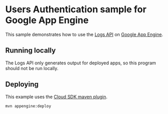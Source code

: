# Users Authentication sample for Google App Engine

This sample demonstrates how to use the [Logs API][log-docs] on [Google App
Engine][ae-docs].

[log-docs]: https://cloud.google.com/appengine/docs/java/logs/
[ae-docs]: https://cloud.google.com/appengine/docs/java/

## Running locally

The Logs API only generates output for deployed apps, so this program should not be run locally.

## Deploying

This example uses the
[Cloud SDK maven plugin](https://cloud.google.com/appengine/docs/java/tools/using-maven).

    mvn appengine:deploy
